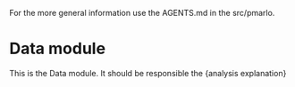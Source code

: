 For the more general information use the AGENTS.md in the src/pmarlo.

# Data module
This is the Data module. It should be responsible the {analysis explanation}